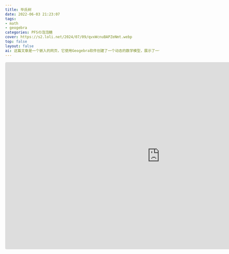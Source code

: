 ```yaml
---
title: 毕氏树
date: 2022-06-03 21:23:07
tags:
- math
- geogebra
categories: PFSの泡泡糖
cover: https://s2.loli.net/2024/07/09/qvxWcnuBAPZeNmt.webp
top: false
layout: false
ai: 这篇文章是一个嵌入的网页，它使用Geogebra软件创建了一个动态的数学模型，展示了一个圆锥曲线的图形和它的一些性质。文章通过拖动滑块，可以改变圆锥曲线的类型、方程、焦点、准线等参数，从而观察它们对图形的影响。文章还提供了一些问题和解答，帮助读者理解圆锥曲线的定义和分类。文章的目的是帮助读者学习和探索圆锥曲线的基本概念和特征。
---
```


<iframe src="https://www.geogebra.org/calculator/qfExFFcp?embed" width="1008" height="609" allowfullscreen style="border: 1px solid #e4e4e4;border-radius: 4px;" frameborder="0"></iframe>
